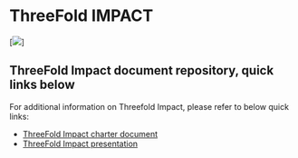 # ThreeFold IMPACT

[![](https://img.frasicelebri.it/images/thumb_bundle-45-africani.650x250_q95_box-0,0,647,249.jpg)]

## ThreeFold Impact document repository, quick links below

For additional information on Threefold Impact, please refer to below quick links: 

- [ThreeFold Impact charter document](/docs/description/threefold_impact.md)
- [ThreeFold Impact presentation](https://docs.google.com/presentation/d/1dDxTCMT1bszjl5rMB9LT09xYqLcEAj_SsftvoOdAe3U/edit#slide=id.g3bcabecd48_0_231)


